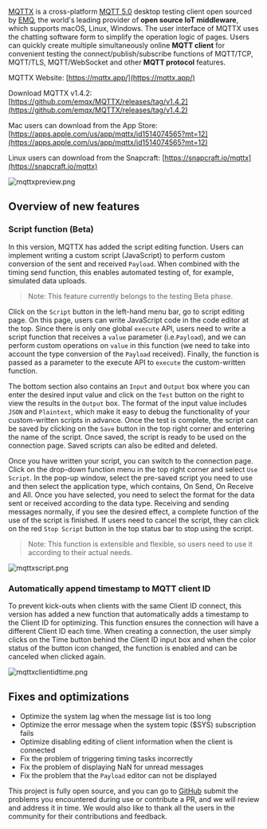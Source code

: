 [MQTTX](https://mqttx.app/) is a cross-platform [MQTT 5.0](https://www.emqx.com/en/blog/introduction-to-mqtt-5) desktop testing client open sourced by [EMQ](https://www.emqx.com/en), the world's leading provider of **open source IoT middleware**, which supports macOS, Linux, Windows. The user interface of MQTTX uses the chatting software form to simplify the operation logic of pages. Users can quickly create multiple simultaneously online **MQTT client** for convenient testing the connect/publish/subscribe functions of MQTT/TCP, MQTT/TLS, MQTT/WebSocket and other **MQTT protocol** features.

MQTTX Website: [https://mqttx.app/](https://mqttx.app/)

Download MQTTX v1.4.2: [https://github.com/emqx/MQTTX/releases/tag/v1.4.2](https://github.com/emqx/MQTTX/releases/tag/v1.4.2)

Mac users can download from the App Store: [https://apps.apple.com/us/app/mqttx/id1514074565?mt=12](https://apps.apple.com/us/app/mqttx/id1514074565?mt=12)

Linux users can download from the Snapcraft: [https://snapcraft.io/mqttx](https://snapcraft.io/mqttx)

![mqttxpreview.png](https://assets.emqx.com/images/eae55fcaa5b4abd9b562bc2aa5fc9dd9.png)

## Overview of new features

### Script function (Beta)

In this version, MQTTX has added the script editing function. Users can implement writing a custom script (JavaScript) to perform custom conversion of the sent and received `Payload`. When combined with the timing send function, this enables automated testing of, for example, simulated data uploads. 

> Note: This feature currently belongs to the testing Beta phase.

Click on the `Script` button in the left-hand menu bar, go to script editing page. On this page, users can write JavaScript code in the code editor at the top. Since there is only one global `execute` API, users need to write a script function that receives a `value` parameter (i.e.`Payload`), and we can perform custom operations on `value` in this function (we need to take into account the type conversion of the `Payload` received). Finally, the function is passed as a parameter to the execute API to `execute` the custom-written function.

The bottom section also contains an `Input` and `Output` box where you can enter the desired input value and click on the `Test` button on the right to view the results in the `Output` box. The format of the input value includes `JSON` and `Plaintext`, which make it easy to debug the functionality of your custom-written scripts in advance. Once the test is complete, the script can be saved by clicking on the `Save` button in the top right corner and entering the name of the script. Once saved, the script is ready to be used on the connection page. Saved scripts can also be edited and deleted.

Once you have written your script, you can switch to the connection page. Click on the drop-down function menu in the top right corner and select `Use Script`. In the pop-up window, select the pre-saved script you need to use and then select the application type, which contains, On Send, On Receive and All. Once you have selected, you need to select the format for the data sent or received according to the data type. Receiving and sending messages normally, if you see the desired effect, a complete function of the use of the script is finished. If users need to cancel the script, they can click on the red `Stop Script` button in the top status bar to stop using the script.

> Note: This function is extensible and flexible, so users need to use it according to their actual needs.

![mqttxscript.png](https://assets.emqx.com/images/cd4daadad6483bd7c7a20805ac746933.png)

### Automatically append timestamp to MQTT client ID

To prevent kick-outs when clients with the same Client ID connect, this version has added a new function that automatically adds a timestamp to the Client ID for optimizing. This function ensures the connection will have a different Client ID each time. When creating a connection, the user simply clicks on the Time button behind the Client ID input box and when the color status of the button icon changed, the function is enabled and can be canceled when clicked again.

![mqttxclientidtime.png](https://assets.emqx.com/images/b16191291027f1f12229652979afc443.png)

## Fixes and optimizations

- Optimize the system lag when the message list is too long
- Optimize the error message when the system topic ($SYS) subscription fails
- Optimize disabling editing of client information when the client is connected
- Fix the problem of triggering timing tasks incorrectly
- Fix the problem of displaying NaN for unread messages
- Fix the problem that the `Payload` editor can not be displayed

This project is fully open source, and you can go to [GitHub](https://github.com/emqx/MQTTX/issues?q=is%3Aissue+is%3Aopen+sort%3Aupdated-desc) submit the problems you encountered during use or contribute a PR, and we will review and address it in time. We would also like to thank all the users in the community for their contributions and feedback.
